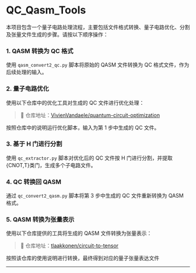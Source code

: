 # QC_Qasm_Tools

本项目包含一个量子电路处理流程，主要包括文件格式转换、量子电路优化、分割及张量文件生成的步骤。请按以下顺序操作：

### 1. QASM 转换为 QC 格式

使用 `qasm_convert2_qc.py` 脚本将原始的 QASM 文件转换为 QC 格式文件，作为后续处理的输入。

### 2. 量子电路优化

使用以下仓库中的优化工具对生成的 QC 文件进行优化处理：

> 🔗 仓库地址：[VivienVandaele/quantum-circuit-optimization](https://github.com/VivienVandaele/quantum-circuit-optimization/tree/6050896b9d36a47c62fcd98c481483b8c17b6a0d)

按照仓库中的说明运行优化脚本，输入为第 1 步中生成的 QC 文件。

### 3. 基于 H 门进行分割

使用 `qc_extractor.py` 脚本对优化后的 QC 文件按 H 门进行分割，并提取{CNOT,T}类门，生成多个子电路文件。

### 4. QC 转换回 QASM

通过 `qc_convert2_qasm.py` 脚本将第 3 步中生成的 QC 文件重新转换为 QASM 格式。

### 5. QASM 转换为张量表示

使用以下仓库提供的工具将生成的 QASM 文件转换为张量表示：

> 🔗 仓库地址：[tlaakkonen/circuit-to-tensor](https://github.com/tlaakkonen/circuit-to-tensor)

按照该仓库的使用说明进行转换，最终得到对应的量子张量表达文件

------

